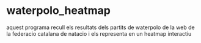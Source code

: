 # waterpolo_heatmap
aquest programa recull els resultats dels partits de waterpolo de la web de la federacio catalana de natacio i els representa en un heatmap interactiu
